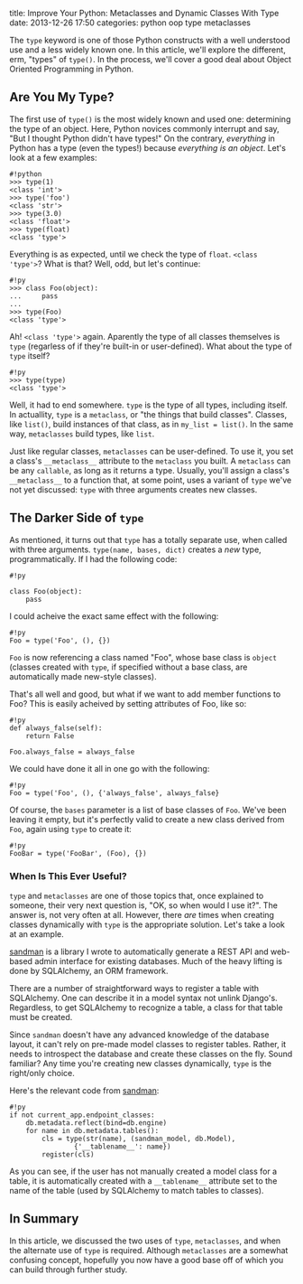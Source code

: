 title: Improve Your Python: Metaclasses and Dynamic Classes With Type
date: 2013-12-26 17:50
categories: python oop type metaclasses

The `type` keyword is one of those Python constructs with a well understood use
and a less widely known one. In this article, we'll explore the different, erm,
"types" of `type()`. In the process, we'll cover a good deal about Object
Oriented Programming in Python.
<!--more-->

## Are You My Type?

The first use of `type()` is the most widely known and used one: determining the
type of an object. Here, Python novices commonly interrupt and say, "But I
thought Python didn't have types!" On the contrary, *everything* in Python has a
type (even the types!) because *everything is an object*. Let's look at a few examples:

    #!python
    >>> type(1)
    <class 'int'>
    >>> type('foo')
    <class 'str'>
    >>> type(3.0)
    <class 'float'>
    >>> type(float)
    <class 'type'>

Everything is as expected, until we check the type of `float`. `<class 'type'>`?
What is that? Well, odd, but let's continue:

    #!py
    >>> class Foo(object):
    ...     pass
    ...
    >>> type(Foo)
    <class 'type'>

Ah! `<class 'type'>` again. Aparently the type of all classes themselves is
`type` (regarless of if they're built-in or user-defined). What about the type
of `type` itself?

    #!py
    >>> type(type)
    <class 'type'>

Well, it had to end somewhere. `type` is the type of all types, including
itself. In actuallity, `type` is a `metaclass`, or "the things that build
classes". Classes, like `list()`, build instances of that class, as 
in `my_list = list()`. In the same way, `metaclasses` build types, like `list`.

Just like regular classes, `metaclasses` can be user-defined. To use it, you set
a class's `__metaclass__` attribute to the `metaclass` you built. A `metaclass`
can be any `callable`, as long as it returns a type. Usually, you'll assign a
class's `__metaclass__` to a function that, at some point, uses a variant of `type`
we've not yet discussed: `type` with three arguments creates new classes.

## The Darker Side of `type`

As mentioned, it turns out that `type` has a totally separate use, when called with three
arguments. `type(name, bases, dict)` creates a *new* type, programmatically. If
I had the following code:

    #!py
    
    class Foo(object):
        pass

I could acheive the exact same effect with the following:

    #!py
    Foo = type('Foo', (), {})

`Foo` is now referencing a class named "Foo", whose base class is `object`
(classes created with `type`, if specified without a base class, are
automatically made new-style classes).

That's all well and good, but what if we want to add member functions to Foo?
This is easily acheived by setting attributes of Foo, like so:

    #!py
    def always_false(self):
        return False

    Foo.always_false = always_false

We could have done it all in one go with the following:

    #!py
    Foo = type('Foo', (), {'always_false', always_false}

Of course, the `bases` parameter is a list of base classes of `Foo`. We've been
leaving it empty, but it's perfectly valid to create a new class derived from
`Foo`, again using `type` to create it:

    #!py
    FooBar = type('FooBar', (Foo), {})

### When Is This Ever Useful?

`type` and `metaclasses` are one of those topics that, once explained to someone, their
very next question is, "OK, so when would I use it?". The answer is, not very
often at all. However, there *are* times when creating classes dynamically with
`type` is the appropriate solution. Let's take a look at an example.

[sandman](http://www.github.com/jeffknupp/sandman) is a library I wrote to
automatically generate a REST API and web-based admin interface for existing
databases. Much of the heavy lifting is done by SQLAlchemy, an ORM framework.

There are a number of straightforward ways to register a table with SQLAlchemy.
One can describe it in a model syntax not unlink Django's. Regardless, to get
SQLAlchemy to recognize a table, a class for that table must be created.

Since `sandman` doesn't have any advanced knowledge of the database layout, it
can't rely on pre-made model classes to register tables. Rather, it needs to
introspect the database and create these classes on the fly. Sound familiar? Any
time you're creating new classes dynamically, `type` is the right/only choice.

Here's the relevant code from [sandman](https://www.github.com/jeffknupp/sandman):

    #!py
    if not current_app.endpoint_classes:
        db.metadata.reflect(bind=db.engine)
        for name in db.metadata.tables():
            cls = type(str(name), (sandman_model, db.Model),
                    {'__tablename__': name})
            register(cls)

As you can see, if the user has not manually created a model class for a table, it 
is automatically created with a `__tablename__` attribute set to the name of the
table (used by SQLAlchemy to match tables to classes).

## In Summary

In this article, we discussed the two uses of `type`, `metaclasses`, and when
the alternate use of `type` is required. Although `metaclasses` are a somewhat
confusing concept, hopefully you now have a good base off of which you can build
through further study.
